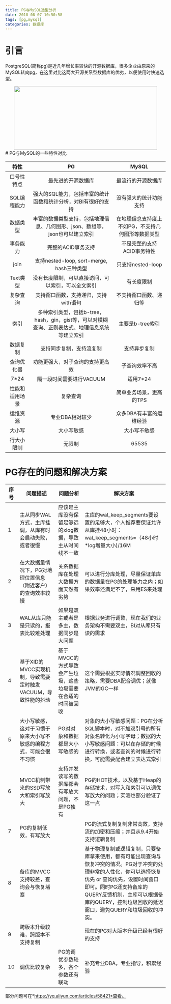 ```yaml
---
title: PG与MySQL选型分析
date: 2018-08-07 10:50:58
tags: [pg,mysql]
categories: 数据库
---
```

# 引言
PostgreSQL(简称pg)是近几年增长率较快的开源数据库，很多企业由原来的MySQL转向pg，在这里对比这两大开源关系型数据库的优劣，以便使用时快速选型。
<div align=center><img width="450" height="200" src="../../../../images/2018-8/pg-vs-mysql/pg_vs_mysql.jpg" algin="center"/>
</div>	
<!-- more -->
# PG与MySQL的一些特性对比

| 特性 | PG | MySQL |
| :-: | :-: | :-: |
| 口号性特点  | 最先进的开源数据库 | 最流行的开源数据库 |
| SQL编程能力 | 强大的SQL能力，包括丰富的统计函数和统计分析，对BI有很好的支持 | 没有强大的统计功能支持 |
| 数据类型 | 丰富的数据类型支持，包括地理信息、几何图形、json、数组等，json也可以建立索引 | 在地理信息支持度上不如PG，不支持几何图形等数据类型 |
| 事务能力 | 完整的ACID事务支持 | 不是完整的支持ACID事务特性 |
| join | 支持nested-loop, sort-merge, hash三种类型 | 只支持nested-loop |
| Text类型 | 没有长度限制，可以直接访问，可以索引，可以全文索引 |有长度限制|
| 复杂查询 | 支持窗口函数，支持递归，支持with语句 | 不支持窗口函数、递归等 |
| 索引 | 多种索引类型，包括b-tree，hash，gin，gist等，可以对模糊查询、正则表达式、地理信息系统等建立索引 | 主要是b-tree索引 |
| 数据复制 | 支持同步复制，支持流复制 | 支持异步复制 |
| 查询优化器 | 功能更强大，对子查询的支持更高效 | 子查询效率不高 |
| 7*24 | 隔一段时间需要进行VACUUM | 适用7*24 |
| 性能和适用场景 | 复杂查询 | 简单业务场景，更高的TPS |
| 运维资源 | 专业DBA相对较少 | 众多DBA有丰富的运维经验 |
| 大小写 | 大小写敏感 | 大小写不敏感 |
| 行大小限制 | 无限制 | 65535 |

# PG存在的问题和解决方案

| 序号 | 问题描述 | 问题分析 | 解决方案 |
| --- | --- | --- | --- |
| 1 | 主从同步WAL方式，主库挂调，从库有时会启动失败，或者很慢 | 应该是主库没有保留足够远的xlog数据，导致主从时间线不一致 | 主库的wal_keep_segments要设置的足够大，个人推荐要保证允许从库挂48小时：wal_keep_segments=（48小时*log增量大小)/16M |
| 2 | 在大数据量情况下，PG对地理位置信息（附近客户）的查询效率较慢 | 关系数据库在处理大数据方面天然有劣势 | 可以进行分库处理，尽量保证单库的数据量在PG的处理能力之内；如果效率还满足不了，采用ES来处理 |
| 3 | WAL从库只能是只读的，报表比较难处理 | 如果是双主或者是多主，数据同步是大问题 | 根据业务进行调整，现在我们的业务架构不需要双主，BI对从库只有读的需求 |
| 4 | 基于XID的MVCC实现机制，导致需要定时触发VACUUM，导致性能的抖动 | 基于MVCC的方式导致会产生垃圾，这些垃圾需要在合适的时间被回收 | 这个需要根据实际情况调整回收的策略，需要DBA配合调优；就像JVM的GC一样 |
| 5 | 大小写敏感，这对于习惯于原来大小写不敏感的编程方式，可能会很不习惯 | PG对对象和数据都是大小写敏感的 | 对象的大小写敏感问题：PG在分析SQL脚本时，对不加双引号的所有对象名转化为小写字母；数据的大小写敏感问题：可以在存储的时候进行转换，或者查询的时候进行转换，可能需要配合建立表达式索引 |
| 6 | MVCC机制带来的SSD写放大和索引写放大 | 支持并发读写的数据库都会有写放大问题，不是PG独有 | PG的HOT技术，以及基于Heap的存储技术，对写入和索引可以调优写放大的问题；实测也部分验证了这一点 |
| 7 | PG的复制低效，有写放大 |  | PG的流式复制复制非常高效，支持流的加密和压缩；并且从9.4开始支持逻辑复制 |
| 8 | 备库的MVCC支持较差，查询会与恢复堵塞 |  | 基于物理复制或逻辑复制，只要备库拿来使用，都有可能出现查询与恢复冲突的情况。PG对于冲突的处理非常的人性化，你可以选择恢复优先 or 查询优先，设置时间窗口即可。同时PG还支持备库的QUERY反馈机制，主库可以根据备库的QUERY，控制垃圾回收的延迟窗口，避免QUERY和垃圾回收的冲突。 |
| 9 | 跨版本升级较难，跨版本不支持复制 |  | 现在的PG对大版本升级已经有很好的支持 |
| 10 | 调优比较复杂 | PG的调优参数较多，各个参数还有联动 | 补充专业DBA，专业指导，积累经验 |

部分问题可在*https://yq.aliyun.com/articles/58421*查看。
